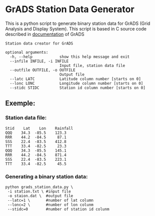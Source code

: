 # GrADS Station Data Generator

This is a python script to generate binary station data for GrADS (Grid Analysis and Display System).
This script is based in C source code described in [documentation](http://cola.gmu.edu/grads/gadoc/aboutstationdata.html#station) of GrADS

```shell
Station data creator for GrADS

optional arguments:
  -h, --help            show this help message and exit
  --infile INFILE, -i INFILE
                        Input file, station data file
  --outfile OUTFILE, -o OUTFILE
                        Output file
  --latc LATC           Latitude column number [starts on 0]
  --lonc LONC           Longitude column number [starts on 0]
  --stidc STIDC         Station id column number [starts on 0]
  ```

## Exemple:

### Station data file:
```
Stid    Lat    Lon    Rainfall
QQQ    34.3  -85.5    123.3 
RRR    44.2  -84.5     87.1 
SSS    22.4  -83.5    412.8
TTT    33.4  -82.5     23.3 
QQQ    34.3  -85.5    145.1
RRR    44.2  -84.5    871.4
SSS    22.4  -83.5    223.1
TTT    33.4  -82.5     45.5
````

### Generating a binary station data:

```
python grads_station_data.py \
 -i station.txt \ #input file
 -o staion.dat \  #output file
 --latc=1 \       #number of lat column
 --lonc=2 \       #number of lon colunm
 --stidc=0        #number of station id colunm